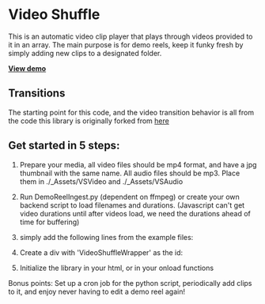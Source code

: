 # Video Shuffle

This is an automatic video clip player that plays through videos provided to it in an array. The main purpose is for demo reels, keep it funky fresh by simply adding new clips to a designated folder.

**[View demo](http://thomas-mcvay.info/DemoReel)**

## Transitions

The starting point for this code, and the video transition behavior is all from the code this library is originally forked from [here](https://github.com/povdocs/video-transitions)

## Get started in 5 steps:
 
1. Prepare your media, all video files should be mp4 format, and have a jpg thumbnail with the same name. All audio files should be mp3. Place them in ./_Assets/VSVideo and ./_Assets/VSAudio

2. Run DemoReelIngest.py (dependent on ffmpeg) or create your own backend script to load filenames and durations. (Javascript can't get video durations until after videos load, we need the durations ahead of time for buffering)

3. simply add the following lines from the example files:
    <script type='text/javascript' src='./_js/Seriously.js/seriously.js'></script>
    <script type='text/javascript' src='./_js/Seriously.js/effects/seriously.directionblur.js'></script>
    <script type='text/javascript' src='./_js/Seriously.js/effects/seriously.blend.js'></script>
    <script type='text/javascript' src='./_js/Seriously.js/effects/seriously.tvglitch.js'></script>
    <script type='text/javascript' src='./_js/Seriously.js/effects/seriously.linear-transfer.js'></script>
    <script type='text/javascript' src='./_js/Seriously.js/effects/seriously.blur.js'></script>
    <script type='text/javascript' src='./_js/Seriously.js/effects/seriously.exposure.js'></script>
    <script type='text/javascript' src='./_js/VideoShuffle.js'></script>
    <script type='text/javascript' src='./_js/VSAudio.js'></script>
    <script type='text/javascript' src='./_js/VSVideo.js'></script>
    
4. Create a div with 'VideoShuffleWrapper' as the id:
    <div id='VideoShuffleWrapper' style='position:absolute;width:100%;height:auto;max-height:100%;top:50%;transform:translate(0%, -50%);'/>
    
5. Initialize the library in your html, or in your onload functions
    <script>
        ShufflePlayer(vSources, aSources, vSourceDurations, aSourceDurations, false, true, false);
    </script>
    
Bonus points: Set up a cron job for the python script, periodically add clips to it, and enjoy never having to edit a demo reel again!